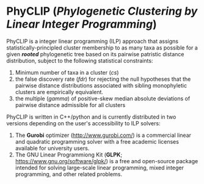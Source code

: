# PhyCLIP (_Phylogenetic Clustering by Linear Integer Programming_)

PhyCLIP is a integer linear programming (ILP) approach that assigns statistically-principled cluster membership to as many taxa as possible for a given **_rooted_** phylogenetic tree based on its pairwise patristic distance distribution, subject to the following statistical constraints: 
1. Minimum number of taxa in a cluster (_cs_)
2. the false discovery rate (_fdr_) for rejecting the null hypotheses that the pairwise distance distributions associated with  sibling monophyletic clusters are empirically equivalent.
3. the multiple (_gamma_) of positive-skew median absolute deviations of pairwise distance admissible for all clusters 

PhyCLIP is written in C++/python and is currently distributed in two versions depending on the user's accessibility to ILP solvers: 
1. The **Gurobi** optimizer (http://www.gurobi.com/) is a commercial linear and quadratic programming solver with a free academic licenses available for university users.  
2. The GNU Linear Programmiong Kit (**GLPK**; https://www.gnu.org/software/glpk/) is a free and open-source package intended for solving large-scale linear programming, mixed integer programming, and other related problems.
